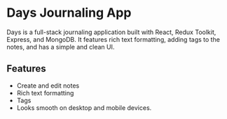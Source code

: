 # Days Journaling App
Days is a full-stack journaling application built with React, Redux Toolkit, Express, and MongoDB. It features rich text formatting, adding tags to the notes, and has a simple and clean UI.

## Features
- Create and edit notes
- Rich text formatting
- Tags
- Looks smooth on desktop and mobile devices.
